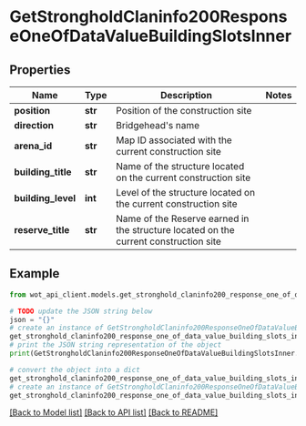 # GetStrongholdClaninfo200ResponseOneOfDataValueBuildingSlotsInner


## Properties

Name | Type | Description | Notes
------------ | ------------- | ------------- | -------------
**position** | **str** | Position of the construction site | 
**direction** | **str** | Bridgehead&#39;s name | 
**arena_id** | **str** | Map ID associated with the current construction site | 
**building_title** | **str** | Name of the structure located on the current construction site | 
**building_level** | **int** | Level of the structure located on the current construction site | 
**reserve_title** | **str** | Name of the Reserve earned in the structure located on the current construction site | 

## Example

```python
from wot_api_client.models.get_stronghold_claninfo200_response_one_of_data_value_building_slots_inner import GetStrongholdClaninfo200ResponseOneOfDataValueBuildingSlotsInner

# TODO update the JSON string below
json = "{}"
# create an instance of GetStrongholdClaninfo200ResponseOneOfDataValueBuildingSlotsInner from a JSON string
get_stronghold_claninfo200_response_one_of_data_value_building_slots_inner_instance = GetStrongholdClaninfo200ResponseOneOfDataValueBuildingSlotsInner.from_json(json)
# print the JSON string representation of the object
print(GetStrongholdClaninfo200ResponseOneOfDataValueBuildingSlotsInner.to_json())

# convert the object into a dict
get_stronghold_claninfo200_response_one_of_data_value_building_slots_inner_dict = get_stronghold_claninfo200_response_one_of_data_value_building_slots_inner_instance.to_dict()
# create an instance of GetStrongholdClaninfo200ResponseOneOfDataValueBuildingSlotsInner from a dict
get_stronghold_claninfo200_response_one_of_data_value_building_slots_inner_from_dict = GetStrongholdClaninfo200ResponseOneOfDataValueBuildingSlotsInner.from_dict(get_stronghold_claninfo200_response_one_of_data_value_building_slots_inner_dict)
```
[[Back to Model list]](../README.md#documentation-for-models) [[Back to API list]](../README.md#documentation-for-api-endpoints) [[Back to README]](../README.md)


